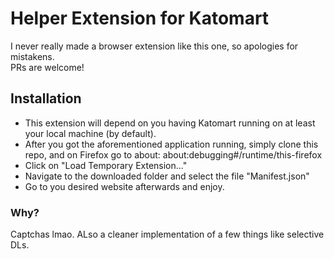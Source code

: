 # Helper Extension for Katomart
I never really made a browser extension like this one, so apologies for mistakens.  
PRs are welcome!

## Installation
- This extension will depend on you having Katomart running on at least your local machine (by default).
- After you got the aforementioned application running, simply clone this repo, and on Firefox go to about: about:debugging#/runtime/this-firefox
- Click on "Load Temporary Extension..."
- Navigate to the downloaded folder and select the file "Manifest.json"
- Go to you desired website afterwards and enjoy.

### Why?
Captchas lmao. ALso a cleaner implementation of a few things like selective DLs.
